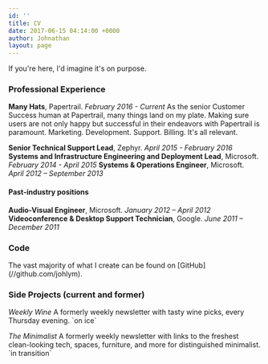 ```yaml
---
id: ''
title: CV
date: 2017-06-15 04:14:00 +0000
author: Johnathan
layout: page
---
```

If you're here, I'd imagine it's on purpose.

### Professional Experience

**Many Hats**, Papertrail. _February 2016 - Current_
As the senior Customer Success human at Papertrail, many things land on my plate. Making sure users are not only happy but successful in their endeavors with Papertrail is paramount. Marketing. Development. Support. Billing. It's all relevant.

**Senior Technical Support Lead**, Zephyr. _April 2015 - February 2016_
**Systems and Infrastructure Engineering and Deployment Lead**, Microsoft. _February 2014 - April 2015_
**Systems & Operations Engineer**, Microsoft. _April 2012 – September 2013_

#### Past-industry positions

**Audio-Visual Engineer**, Microsoft. _January 2012 – April 2012_
**Videoconference & Desktop Support Technician**, Google. _June 2011 – December 2011_

### Code

The vast majority of what I create can be found on \[GitHub\](//github.com/johlym).

### Side Projects (current and former)

_Weekly Wine_ A formerly weekly newsletter with tasty wine picks, every Thursday evening. \`on ice\`

_The Minimalist_ A formerly weekly newsletter with links to the freshest clean-looking tech, spaces, furniture, and more for distinguished minimalist. \`in transition\`